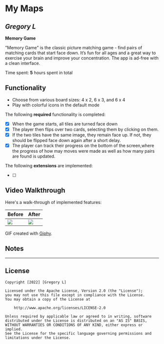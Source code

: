 # My Maps

## *Gregory L*

**Memory Game**

"Memory Game" is the classic picture matching game - find pairs of matching cards that start face down. 
It’s fun for all ages and a great way to exercise your brain and improve your concentration. 
The app is ad-free with a clean interface.

Time spent: **5** hours spent in total

## Functionality

* Choose from various board sizes: 4 x 2, 6 x 3, and 6 x 4
* Play with colorful icons in the default mode

The following **required** functionality is completed:

* [X] When the game starts, all tiles are turned face down
* [X] The player then flips over two cards, selecting them by clicking on them.
* [X] If the two tiles have the same image, they remain face up. If not, they should be flipped face down again after a short delay.
* [X] The player can track their progress on the bottom of the screen,where the progress of how may moves were made as well as how many pairs are found is updated.

The following **extensions** are implemented:

* [ ] 

## Video Walkthrough

Here's a walk-through of implemented features:

| Before     | After      |
|------------|-------------|
| <img src="https://media.giphy.com/media/Y8LelsEWUUf2CxhmxY/giphy.gif"> | <img src="https://media.giphy.com/media/2V7EKp65lATyTVZ5RY/giphy.gif" width=''> |

GIF created with [Giphy](https://giphy.com).

## Notes

 - - - - -

## License

    Copyright [2022] [Gregory L]

    Licensed under the Apache License, Version 2.0 (the "License");
    you may not use this file except in compliance with the License.
    You may obtain a copy of the License at

        http://www.apache.org/licenses/LICENSE-2.0

    Unless required by applicable law or agreed to in writing, software
    distributed under the License is distributed on an "AS IS" BASIS,
    WITHOUT WARRANTIES OR CONDITIONS OF ANY KIND, either express or implied.
    See the License for the specific language governing permissions and
    limitations under the License.